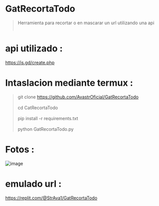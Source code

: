 # GatRecortaTodo
> Herramienta para recortar o en mascarar un url utilizando una api 
<br></br>
# api utilizado :
https://is.gd/create.php 
# Intaslacion mediante termux :
> git clone https://github.com/AvastrOficial/GatRecortaTodo
<br></br>
> cd CatRecortaTodo
<br></br>
> pip install -r requirements.txt
<br></br>
> python GatRecortaTodo.py
# Fotos : 
![image](https://github.com/user-attachments/assets/4d9ddff4-b5c7-4b00-b5c5-3f43a7b949c2)

# emulado url :
https://replit.com/@StrAva1/GatRecortaTodo

